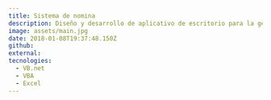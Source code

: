 ```yaml
---
title: Sistema de nomina
description: Diseño y desarrollo de aplicativo de escritorio para la gestion y control de la nomina de planta de produccion <a href='https://www.mavalle.com/'>Mavalle</a>
image: assets/main.jpg
date: 2018-01-08T19:37:48.150Z
github: 
external:
tecnologies:
  - VB.net
  - VBA
  - Excel
---
```

